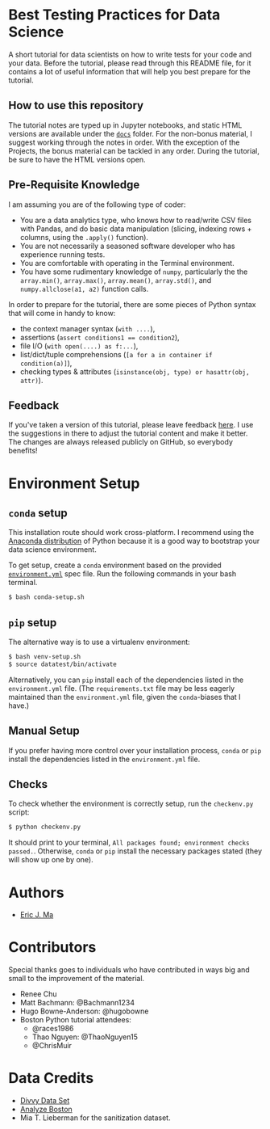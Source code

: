 # Best Testing Practices for Data Science

A short tutorial for data scientists on how to write tests for your code and your data. Before the tutorial, please read through this README file, for it contains a lot of useful information that will help you best prepare for the tutorial.

## How to use this repository

The tutorial notes are typed up in Jupyter notebooks, and static HTML versions are available under the [`docs`](./docs/) folder. For the non-bonus material, I suggest working through the notes in order. With the exception of the Projects, the bonus material can be tackled in any order. During the tutorial, be sure to have the HTML versions open.

## Pre-Requisite Knowledge

I am assuming you are of the following type of coder:

- You are a data analytics type, who knows how to read/write CSV files with Pandas, and do basic data manipulation (slicing, indexing rows + columns, using the `.apply()` function).
- You are not necessarily a seasoned software developer who has experience running tests.
- You are comfortable with operating in the Terminal environment.
- You have some rudimentary knowledge of `numpy`, particularly the the `array.min()`, `array.max()`, `array.mean()`, `array.std()`, and `numpy.allclose(a1, a2)` function calls.

In order to prepare for the tutorial, there are some pieces of Python syntax that will come in handy to know:
- the context manager syntax (`with ....`),
- assertions (`assert conditions1 == condition2`),
- file I/O (`with open(....) as f:...`),
- list/dict/tuple comprehensions (`[a for a in container if condition(a)]`),
- checking types & attributes (`isinstance(obj, type) or hasattr(obj, attr)`).

## Feedback

If you've taken a version of this tutorial, please leave feedback [here](https://ericma1.typeform.com/to/Ua0LBs). I use the suggestions in there to adjust the tutorial content and make it better. The changes are always released publicly on GitHub, so everybody benefits!

# Environment Setup

## `conda` setup

This installation route should work cross-platform. I recommend using the [Anaconda distribution](https://www.continuum.io/downloads) of Python because it is a good way to bootstrap your data science environment.

To get setup, create a `conda` environment based on the provided [`environment.yml`](./environment.yml) spec file. Run the following commands in your bash terminal.

```bash
$ bash conda-setup.sh
```

## `pip` setup

The alternative way is to use a virtualenv environment:

```bash
$ bash venv-setup.sh
$ source datatest/bin/activate
```

Alternatively, you can `pip` install each of the dependencies listed in the `environment.yml` file. (The `requirements.txt` file may be less eagerly maintained than the `environment.yml` file, given the `conda`-biases that I have.)

## Manual Setup

If you prefer having more control over your installation process, `conda` or `pip` install the dependencies listed in the `environment.yml` file.

## Checks

To check whether the environment is correctly setup, run the `checkenv.py` script:

```bash
$ python checkenv.py
```

It should print to your terminal, `All packages found; environment checks passed.`. Otherwise, `conda` or `pip` install the necessary packages stated (they will show up one by one).

# Authors

- [Eric J. Ma](http://www.ericmjl.com)

# Contributors

Special thanks goes to individuals who have contributed in ways big and small to the improvement of the material.

- Renee Chu
- Matt Bachmann: @Bachmann1234
- Hugo Bowne-Anderson: @hugobowne
- Boston Python tutorial attendees:
    - @races1986
    - Thao Nguyen: @ThaoNguyen15
    - @ChrisMuir

# Data Credits

- [Divvy Data Set](https://www.divvybikes.com/data)
- [Analyze Boston](https://data.boston.gov/)
- Mia T. Lieberman for the sanitization dataset.
